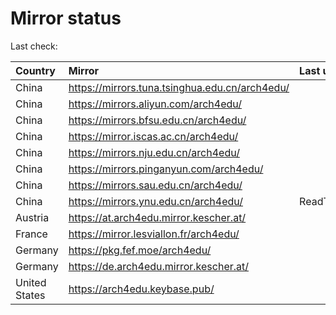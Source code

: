 <script src="./time.js"></script>
# Mirror status
Last check: <script type="text/javascript">localize(1668875408.45164);</script>

|Country|Mirror|Last update|
|:------|:-----|:----------|
|China|https://mirrors.tuna.tsinghua.edu.cn/arch4edu/|<script type="text/javascript">localize(1668839924);</script>|
|China|https://mirrors.aliyun.com/arch4edu/|<script type="text/javascript">localize(1668753855);</script>|
|China|https://mirrors.bfsu.edu.cn/arch4edu/|<script type="text/javascript">localize(1668839924);</script>|
|China|https://mirror.iscas.ac.cn/arch4edu/|<script type="text/javascript">localize(1668839924);</script>|
|China|https://mirrors.nju.edu.cn/arch4edu/|<script type="text/javascript">localize(1668839924);</script>|
|China|https://mirrors.pinganyun.com/arch4edu/|<script type="text/javascript">localize(1668839924);</script>|
|China|https://mirrors.sau.edu.cn/arch4edu/|<script type="text/javascript">localize(1650446957);</script>|
|China|https://mirrors.ynu.edu.cn/arch4edu/|ReadTimeout|
|Austria|https://at.arch4edu.mirror.kescher.at/|<script type="text/javascript">localize(1668839924);</script>|
|France|https://mirror.lesviallon.fr/arch4edu/|<script type="text/javascript">localize(1668839924);</script>|
|Germany|https://pkg.fef.moe/arch4edu/|<script type="text/javascript">localize(1668839924);</script>|
|Germany|https://de.arch4edu.mirror.kescher.at/|<script type="text/javascript">localize(1668839924);</script>|
|United States|https://arch4edu.keybase.pub/|<script type="text/javascript">localize(1668839924);</script>|

<script src="./tablefilter/tablefilter.js"></script>
<script src="./table.js"></script>